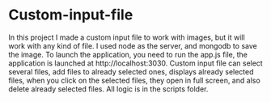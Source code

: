 # Custom-input-file
In this project I made a custom input file to work with images, but it will work with any kind of file. I used node as the server, and mongodb to save the image. To launch the application, you need to run the app.js file, the application is launched at http://localhost:3030. Custom input file can select several files, add files to already selected ones, displays already selected files, when you click on the selected files, they open in full screen, and also delete already selected files. All logic is in the scripts folder.